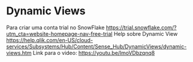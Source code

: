 # Dynamic Views
Para criar uma conta trial no SnowFlake https://trial.snowflake.com/?utm_cta=website-homepage-nav-free-trial
Help sobre Dynamic View https://help.qlik.com/en-US/cloud-services/Subsystems/Hub/Content/Sense_Hub/DynamicViews/dynamic-views.htm
Link para o video: https://youtu.be/lmoVDbzqnq8


